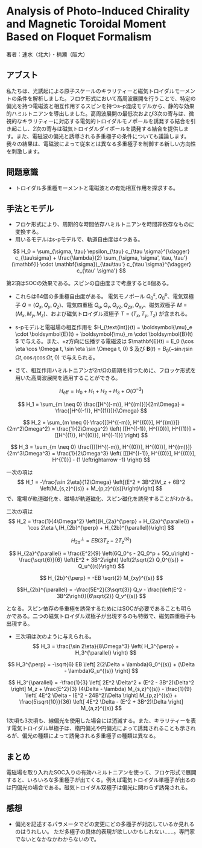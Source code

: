 # Analysis of Photo-Induced Chirality and Magnetic Toroidal Moment Based on Floquet Formalism

著者：速水（北大）・楠瀬（阪大）

## アブスト
私たちは、光誘起による原子スケールのキラリティーと磁気トロイダルモーメントの条件を解析しました。フロケ形式において高周波展開を行うことで、特定の偏光を持つ電磁波と相互作用するスピンを持つs–p混成モデルから、静的な効果的ハミルトニアンを導出しました。高周波展開の最低次および3次の寄与は、微視的なキラリティーに対応する電気的トロイダルモノポールを誘発する結合を引き起こし、2次の寄与は磁気トロイダルダイポールを誘発する結合を提供します。また、電磁波の偏光と誘導される多重極子の条件についても議論します。我々の結果は、電磁波によって従来とは異なる多重極子を制御する新しい方向性を刺激します。

## 問題意識
- トロイダル多重極モーメントと電磁波との有効相互作用を探求する。

## 手法とモデル
- フロケ形式により、周期的な時間依存ハミルトニアンを時間非依存なものに変換する。
- 用いるモデルはs-pモデルで、軌道自由度は4つある。

$$
H_0 = \sum_{\sigma, \tau} \epsilon_{\tau} c_{\tau \sigma}^{\dagger} c_{\tau\sigma} + 
\frac{\lambda}{2} \sum_{\sigma, \sigma', \tau, \tau'} (\mathbf{l} \cdot \mathbf{\sigma})_{\tau\tau'}
c_{\tau \sigma}^{\dagger} c_{\tau' \sigma'}
$$

第2項はSOCの効果である。スピンの自由度まで考慮すると8個ある。

- これらは64個の多重極自由度がある。
電気モノポール $Q_0^s, Q_0^p$、電気双極子 $Q = (Q_x, Q_y, Q_z)$、電気四重極 $Q_u, Q_v, Q_{yz}, Q_{zx}, Q_{xy}$、磁気双極子 $M = (M_x, M_y, M_z)$、および磁気トロイダル双極子 $T = (T_x, T_y, T_z)$ が含まれる。

- s-pモデルと電磁場の相互作用を
$H_{\text{int}}(t) = \boldsymbol{\mu}_e \cdot \boldsymbol{E}(t) + \boldsymbol{\mu}_m \cdot \boldsymbol{B}(t)
$
で与える。また、$+z$方向に伝播する電磁波は
$\mathbf{E}(t) = E_0 (\cos \eta \cos \Omega t, \sin \eta \sin \Omega t, 0)
$
及び
$\mathbf{B}(t) = B_0 (-\sin \eta \sin \Omega t, \cos \eta \cos \Omega t, 0)$
で与えられる。

- さて、相互作用ハミルトニアンが$2\pi/\Omega$の周期を持つために、フロッケ形式を用いた高周波展開を適用することができる。

$$
H_{\text{eff}} = H_0 + H_1 + H_2 + H_3 + O(\Omega^{-3})
$$

$$
H_1 = \sum_{m \neq 0} \frac{[H^{(-m)}, H^{(m)}]}{2m\Omega} = \frac{[H^{(-1)}, H^{(1)}]}{\Omega}
$$

$$
H_2 = \sum_{m \neq 0} \frac{[[H^{(-m)}, H^{(0)}], H^{(m)}]}{2m^2\Omega^2} = \frac{1}{2\Omega^2} \left( [[H^{(-1)}, H^{(0)}], H^{(1)}] + [[H^{(1)}, H^{(0)}], H^{(-1)}] \right)
$$

$$
H_3 = \sum_{m \neq 0} \frac{[[[H^{(-m)}, H^{(0)}], H^{(0)}], H^{(m)}]}{2m^3\Omega^3} = \frac{1}{2\Omega^3} \left( [[[H^{(-1)}, H^{(0)}], H^{(0)}], H^{(1)}] - (1 \leftrightarrow -1) \right)
$$

一次の項は
$$
H_1 = -\frac{\sin 2\eta}{12\Omega} \left[(E^2 + 3B^2)M_z + 6B^2 \left(M_{s,z}^{(s)} + M_{p,z}^{(s)}\right)\right]
$$
で、電場が軌道磁化を、磁場が軌道磁化、スピン磁化を誘発することがわかる。

二次の項は
$$
H_2 = \frac{1}{4\Omega^2} \left[(H_{2a}^{\perp} + H_{2a}^{\parallel}) + \cos 2\eta \,(H_{2b}^{\perp} + H_{2b}^{\parallel})\right]
$$

$$
H_{2a}^{\perp} = EB \left(3T_z - 2T_z^{(s)}\right)
$$

$$
H_{2a}^{\parallel} = \frac{E^2}{9} \left(6Q_0^s - 2Q_0^p + 5Q_u\right) - \frac{\sqrt{6}}{6} \left(E^2 + 3B^2\right) \left(2\sqrt{2} Q_0^{(s)} + Q_u^{(s)}\right)
$$

$$
H_{2b}^{\perp} = -EB \sqrt{2} M_{xy}^{(s)}
$$

$$H_{2b}^{\parallel} = -\frac{5E^2}{3\sqrt{3}} Q_v - \frac{\left(E^2 - 3B^2\right)}{6\sqrt{2}} Q_v^{(s)}
$$

となる。スピン依存の多重極を誘発するためにはSOCが必要であることも明らかである。二つの磁気トロイダル双極子が出現するのも特徴で、磁気四重極子も出現する。

- 三次項は次のように与えられる。
$$
H_3 = \frac{\sin 2\eta}{8\Omega^3} \left( H_3^{\perp} + H_3^{\parallel} \right)
$$

$$
H_3^{\perp} = -\sqrt{6} EB \left[ 2(2\Delta + \lambda)G_0^{(s)} + (\Delta - \lambda)G_u^{(s)} \right]
$$

$$
H_3^{\parallel} = -\frac{1}{3} \left[ 2E^2 \Delta^2 + (E^2 - 3B^2)\Delta^2 \right] M_z + \frac{E^2}{3} (4\Delta - \lambda) M_{s,z}^{(s)} - \frac{1}{9} \left[ 4E^2 \Delta - (E^2 - 24B^2)\Delta \right] M_{p,z}^{(s)} + \frac{5\sqrt{10}}{36} \left[ 4E^2 \Delta - (E^2 + 3B^2)\Delta \right] M_{a,z}^{(s)}
$$

1次項も3次項も、線偏光を使用した場合には消滅する。また、キラリティーを表す電気トロイダル単極子は、楕円偏光や円偏光によって誘発されることも示されるが、偏光の種類によって誘発される多重極子の種類は異なる。

## まとめ
電磁場を取り入れたSOC入りの有効ハミルトニアンを使って、フロケ形式で展開すると、いろいろな多重極子が出てくる。例えば電気トロイダル単極子が出るのは円偏光の場合である。磁気トロイダル双極子は偏光に関わらず誘発される。

## 感想
- 偏光を記述するパラメータでどの変更にどの多極子が対応しているか見れるのはうれしい。
ただ多極子の具体的表現が欲しいかもしれない……。専門家でないとなかなかわからないので。